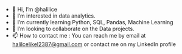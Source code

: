 - 👋 Hi, I’m @halilice
- 👀 I’m interested in data analytics.
- 🌱 I’m currently learning Python, SQL, Pandas, Machine Learning 
- 💞️ I’m looking to collaborate on the Data projects.
- 📫 How to contact me : You can reach me by email at halilcelikel2387@gmail.com or contact me on my LinkedIn profile


<!---
halilice/halilice is a ✨ special ✨ repository because its `README.md` (this file) appears on your GitHub profile.
You can click the Preview link to take a look at your changes.
--->
